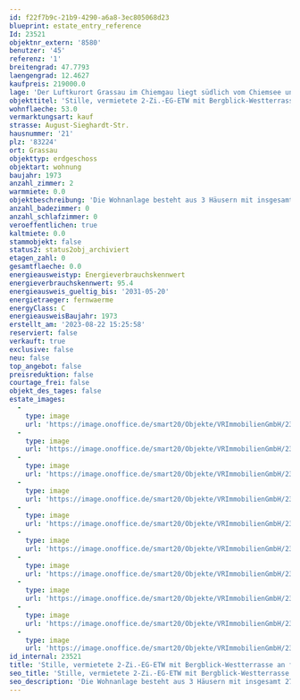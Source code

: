 ```yaml
---
id: f22f7b9c-21b9-4290-a6a8-3ec805068d23
blueprint: estate_entry_reference
Id: 23521
objektnr_extern: '8580'
benutzer: '45'
referenz: '1'
breitengrad: 47.7793
laengengrad: 12.4627
kaufpreis: 219000.0
lage: 'Der Luftkurort Grassau im Chiemgau liegt südlich vom Chiemsee und ist das Zentrum vom beliebten Achental mit bester Versorgung in vielerlei Hinsicht *** Nur wenige Gehminuten zu großen Supermärkten und zum erholsamen Achendamm *** Ganz nahe u.a. auch: 18-Loch-Golfplatz, viele Wander- und Radwege z.B. im Naturschutzgebiet Kendlmühlfilzn, der Reifinger Badesee, die Hochplatten-Sesselliftbahn usw. *** In einer ruhigen Sackgasse im Erdgeschoss eines Hauses mit 9 Wohnungen *** Traumhafter Berg- und Fernblick von der kaum einsehbaren Westterrasse an freier Landschaft'
objekttitel: 'Stille, vermietete 2-Zi.-EG-ETW mit Bergblick-Westterrasse an freier Wiese'
wohnflaeche: 53.0
vermarktungsart: kauf
strasse: August-Sieghardt-Str.
hausnummer: '21'
plz: '83224'
ort: Grassau
objekttyp: erdgeschoss
objektart: wohnung
baujahr: 1973
anzahl_zimmer: 2
warmmiete: 0.0
objektbeschreibung: 'Die Wohnanlage besteht aus 3 Häusern mit insgesamt 27 Wohnungen auf einem 3172 m² großem Areal *** An der herrlichen Westterrasse mit Sonnenmarkise kommt keiner vorbei, höchstens mal ein Reh *** Küche mit Fenster *** Diele mit Einbauschrank *** Geräumiges Kellerabteil mit Fenster *** Gemeinschaftliches: Wäschetrockenspeicher, Hobby- und Fahrradkeller, Garten, Kfz-Stellplätze. Die Erhaltungsrücklage wird auch für eine Dachsanierung angespart *** Hausgeld mtl. 400,- € (inkl. 147,17 € Erhaltungsrücklage) *** 2022 wurde das Treppenhaus gestrichen und es bekam eine neue Haustür inkl. Briefkästen. 2010 wurde an die Naturfernwärme angeschlossen. Vor einiger Zeit neue Kunststofffenster samt Außenrollos *** Im Grundbuch lastenfrei *** Seit 1997 an eine ältere Dame vermietet'
anzahl_badezimmer: 0
anzahl_schlafzimmer: 0
veroeffentlichen: true
kaltmiete: 0.0
stammobjekt: false
status2: status2obj_archiviert
etagen_zahl: 0
gesamtflaeche: 0.0
energieausweistyp: Energieverbrauchskennwert
energieverbrauchskennwert: 95.4
energieausweis_gueltig_bis: '2031-05-20'
energietraeger: fernwaerme
energyClass: C
energieausweisBaujahr: 1973
erstellt_am: '2023-08-22 15:25:58'
reserviert: false
verkauft: true
exclusive: false
neu: false
top_angebot: false
preisreduktion: false
courtage_frei: false
objekt_des_tages: false
estate_images:
  -
    type: image
    url: 'https://image.onoffice.de/smart20/Objekte/VRImmobilienGmbH/23521/e158d88e-5f5c-4679-a019-ff06769343b7.jpg'
  -
    type: image
    url: 'https://image.onoffice.de/smart20/Objekte/VRImmobilienGmbH/23521/e46e5f44-c628-4bc8-83dd-3fb7131281ab.jpg'
  -
    type: image
    url: 'https://image.onoffice.de/smart20/Objekte/VRImmobilienGmbH/23521/b937886e-405f-458c-90fd-b0f33918c328.jpg'
  -
    type: image
    url: 'https://image.onoffice.de/smart20/Objekte/VRImmobilienGmbH/23521/33453fdd-b9d4-49bc-80b4-135c103589ee.jpg'
  -
    type: image
    url: 'https://image.onoffice.de/smart20/Objekte/VRImmobilienGmbH/23521/84e6e4f0-d70f-4c64-93f0-fcc8c38ca198.jpg'
  -
    type: image
    url: 'https://image.onoffice.de/smart20/Objekte/VRImmobilienGmbH/23521/8cb7a9f4-449a-4350-97f0-d9ec199896e4.jpg'
  -
    type: image
    url: 'https://image.onoffice.de/smart20/Objekte/VRImmobilienGmbH/23521/6b5ae321-1523-4303-b000-cea289dcc334.jpg'
  -
    type: image
    url: 'https://image.onoffice.de/smart20/Objekte/VRImmobilienGmbH/23521/98d29fbf-6b6a-4e78-9063-cba91061a8f4.jpg'
  -
    type: image
    url: 'https://image.onoffice.de/smart20/Objekte/VRImmobilienGmbH/23521/dd44daeb-03c1-4fcb-a56c-be33352297cb.jpg'
  -
    type: image
    url: 'https://image.onoffice.de/smart20/Objekte/VRImmobilienGmbH/23521/e42c5db2-1732-4091-b0d3-8826291e622a.jpg'
id_internal: 23521
title: 'Stille, vermietete 2-Zi.-EG-ETW mit Bergblick-Westterrasse an freier Wiese'
seo_title: 'Stille, vermietete 2-Zi.-EG-ETW mit Bergblick-Westterrasse an freier Wiese'
seo_description: 'Die Wohnanlage besteht aus 3 Häusern mit insgesamt 27 Wohnungen auf einem 3172 m² großem Areal *** An der herrlichen Westterrasse mit Sonnenmarkise kommt kei'
---
```

